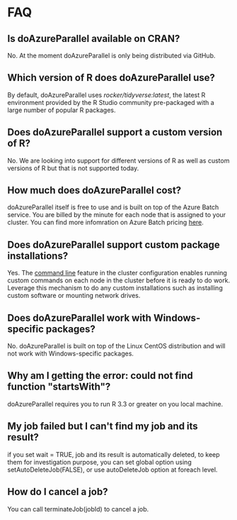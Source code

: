 # FAQ

## Is doAzureParallel available on CRAN?
No. At the moment doAzureParallel is only being distributed via GitHub.

## Which version of R does doAzureParallel use?
By default, doAzureParallel uses _rocker/tidyverse:latest_, the latest R environment provided by the R Studio community pre-packaged with a large number of popular R packages.

## Does doAzureParallel support a custom version of R?

No. We are looking into support for different versions of R as well as custom versions of R but that is not supported today.

## How much does doAzureParallel cost?
doAzureParallel itself is free to use and is built on top of the Azure Batch service. You are billed by the minute for each node that is assigned to your cluster. You can find more infomration on Azure Batch pricing [here](https://azure.microsoft.com/en-us/pricing/details/batch/).

## Does doAzureParallel support custom package installations?
Yes. The [command line](./30-customize-cluster.md#running-commands-when-the-cluster-starts) feature in the cluster configuration enables running custom commands on each node in the cluster before it is ready to do work. Leverage this mechanism to do any custom installations such as installing custom software or mounting network drives.

## Does doAzureParallel work with Windows-specific packages?
No. doAzureParallel is built on top of the Linux CentOS distribution and will not work with Windows-specific packages.

## Why am I getting the error: could not find function "startsWith"?
doAzureParallel requires you to run R 3.3 or greater on you local machine.

## My job failed but I can't find my job and its result?
if you set wait = TRUE, job and its result is automatically deleted, to keep them for investigation purpose, you can set global option using setAutoDeleteJob(FALSE), or use autoDeleteJob option at foreach level.

## How do I cancel a job?
You can call terminateJob(jobId) to cancel a job.
